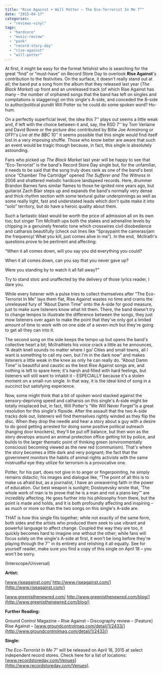 ```yaml
---
title: "Rise Against + Will Potter – The Eco-Terrorist In Me 7”"
date: "2015-04-17"
categories: 
  - "reviews-vinyl"
tags: 
  - "hardcore"
  - "music-review"
  - "punk"
  - "record-story-day"
  - "rise-against"
  - "will-potter"
---
```


At first, it might be easy for the format fetishist who is searching for the great “find” or “must-have” on Record Store Day to overlook **Rise Against**'s contribution to the festivities. On the surface, it doesn't really stand out at all; the band put a song from the album that they released last year (_The Black Market_) up front and an unreleased track (of which Rise Against has many – the number of orphaned songs that the band has left on singles and compilations is staggering) on this single's A-side, and conceded the B-side to author/political pundit Will Potter so he could do some spoken word? Ho-hum.

On a perfectly superficial level, the idea this 7'' plays out seems a little weak and, if left with the choice between it and, say, the RSD 7'' by Tom Verlaine and David Bowie or the picture disc contributed by Billie Joe Armstrong or OFF!'s _Live at the BBC_ 10'' it seems possible that this single would find itself lost in a very imposing shuffle. Those who know better are aware that such an event would be tragic though because, in fact, this single is absolutely astounding.

Fans who picked up _The Black Market_ last year will be happy to see that “Eco-Terrorist” is the band's Record Store Day single but, for the unfamiliar, it needs to be said that the song truly does rank as one of the band's best since “Chamber The Cartridge” opened _The Sufferer and The Witness_ in 2006 and shattered melodic hardcore landspeed records. Here, drummer Brandon Barnes fans similar flames to those he ignited nine years ago, but guitarist Zach Blair steps up and expands the band's normally very dense and thick rhythm section with some textural guitar underpinnings as well as some really tight, fast and understated leads which don't quite make it into “solo” territory, but do have a heroic quality about them.

Such a fantastic blast would be worth the price of admission all on its own too; but singer Tim McIlrath ups both the stakes and adrenaline levels by chipping in a genuinely frenetic tone which crosswires civil disobedience and catharsis beautifully (check out lines like “Spraypaint the cameras/jam the frequency/ What you kill, just comes alive in me”). In the end,  McIlrath's questions prove to be pertinent and affecting:

“When it all comes down, will you say you did everything you could?

When it all comes down, can you say that you never gave up?

Were you standing by to watch it all fall away?”

Try to stand stoic and unaffected by the delivery of those lyrics reader, I dare you.

While every listener with a pulse tries to collect themselves after “The Eco-Terrorist In Me” lays them flat, Rise Against wastes no time and crams the unreleased fury of “About Damn Time” onto the A-side for good measure, just to make sure listeners know what hit them. There, the band doesn't try to change tempos to illustrate the difference between the songs, they just mow listeners over again to make the point that they've only got a limited amount of time to work with on one side of a seven-inch but they're going to get all they can into it.

The second song on the side keeps the tempo up but opens the band's collective heart a bit; McIlrathlets his voice crack a little as he announces, “A death knell sounds no matter where I go/ Cities and small towns, all I want is something to call my own, but I'm in the dark now” and makes listeners a little weak in the knee as only he can really do. “About Damn Time” is beautiful and caustic as the best Rise Against songs are, and nothing is left to spare here; it's harsh and filled with hard feelings, but listeners will still want to inhabit it – ESPECIALLY because it's a stolen moment on a small-run single. In that way, it is the ideal kind of song in a succinct but satisfying experience.

Now, some might think that a bit of spoken word stacked against the sensory-depriving speed and catharsis on this single's A-side might be totally misplaced but, in fact, Will Potter's “We Will Never Forget”is a great resolution for this single's flipside. After the assault that the two A-side tracks dole out, listeners will find themselves rightly winded as they flip the disc. When they drop the needle and hear a story about a guy with a desire to do good getting arrested for doing some positive political outreach (hanging door knockers), they'll be put off balance, but then won as the story develops around an animal protection office getting hit by police, and builds to the larger thematic point of thinking green (environmentally conscious) becoming viewed as the new red (communism). That's where the story becomes a little dark and very poignant; the fact that the government monitors the habits of animal rights activists with the same mistrustful eye they utilize for terrorism is a provocative one.

Potter, for his part, does not give in to anger or fingerpointing, he simply remains didactic; his images and dialogue like, “The point of all this is to make us afraid but, as a journalist, I have an unwavering faith in the power of education. Our best weapon is sunlight; Dostoyevsky wrote that, 'The whole work of man is to prove that he is a man and not a piano key'” are incredibly affecting. He goes further into his philosophy from there, but the point is made and holds, and it is both profoundly affecting and inspiring – as much or more so than the two songs on this single's A-side are.

THAT is how this single fits together; while not exactly of the same form, both sides and the artists who produced them seek to use vibrant and powerful language to affect change. Coupled the way they are too, it quickly becomes hard to imagine one without the other; while fans will focus solely on the single's A-side at first, it won't be long before they're playing through the 7'' in its entirety and relishing it all equally. See for yourself reader, make sure you find a copy of this single on April 18 – you won't be sorry.

(Interscope/Universal)

**Artist:**

[www.riseagainst.com/ http://www.riseagainst.com/](http://www.riseagainst.com/)

[www.greenisthenewred.com/ http://www.greenisthenewred.com/blog/](http://www.greenisthenewred.com/blog/)

**Further Reading:**

Ground Control Magazine – Rise Against – Discography review – \[Feature\] Rise Against – [www.groundcontrolmag.com/detail/1/2433/](http://www.groundcontrolmag.com/detail/1/2433/)

**Single:**

_The Eco-Terrorist In Me_ 7” will be released on April 18, 2015 at select independent record stores. Check here for a list of locations: [www.recordstoreday.com/Venues](http://www.recordstoreday.com/Venues).
